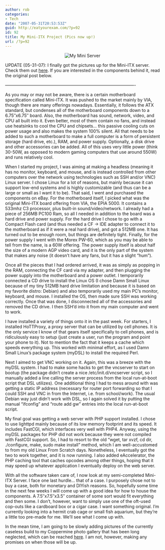 ```yaml
---
author: rob
categories:
- Tech
date: "2007-05-31T20:53:53Z"
guid: http://eatyourexam.com/?p=92
id: 92
title: My Mini-ITX Project (Pics now up!)
url: /?p=92
---
```

<p align="center">
  <img src="http://eatyourexam.com/photos/albums/uploads/mini_server/normal_009.jpg" alt="My Mini Server" />
</p>

UPDATE (05-31-07): I finally got the pictures up for the Mini-ITX server. Check them out <a href="http://eatyourexam.com/photos/thumbnails.php?album=6" title="Mini Server Build Photo Gallery" target="_blank">here</a>. If you are interested in the components behind it, read the original post below.

&#8212;&#8212;&#8212;&#8212;&#8212;&#8212;&#8212;&#8212;&#8212;&#8212;&#8212;&#8212;&#8212;&#8212;&#8212;&#8212;&#8212;&#8212;&#8212;&#8212;&#8212;&#8212;&#8212;&#8212;&#8212;&#8212;&#8212;&#8212;&#8212;&#8212;-

As you may or may not be aware, there is a certain motherboard specification called Mini-ITX. It was pushed to the market mainly by VIA, though there are many offerings nowadays. Essentially, it follows the ATX standard, but condenses all of the motherboard components down to a 6.75&#8243;x6.75&#8243; board. Also, the motherboard has sound, network, video, and CPU all built into it. Even better, most of them contain no fans, and instead use heatsinks to cool the CPU and chipsets&#8230; this passive cooling cuts on power usage and also makes the system 100% silent. All that needs to be added to such a motherboard to make a full computer is a form of persistent storage (hard drive, etc.), RAM, and power supply. Optionally, a disk drive and other accessories can be added. All of this uses very little power (think 30-50W, as opposed to modern gaming computers that use around 550W) and runs relatively cool.

When I started my project, I was aiming at making a headless (meaning it has no monitor, keyboard, and mouse, and is instead controlled from other computers over the network using technologies such as SSH and/or VNC) Linux server. I chose Linux for a lot of reasons, but mainly because it can support low-end systems and is highly customizable (and thus can be a large or small as I want it to be). That said, I went and purchased the components on eBay. For the motherboard itself, I picked what was the original Mini-ITX board offering from VIA, the EPIA 5000. It contains a 533mhz C3 processor, plus built-in sound/video/network. I already had a piece of 256MB PC100 Ram, so all I needed in addition to the board was a hard drive and power supply. For the hard drive I chose to go with a Compact Flash card (and thus needed a CF -> IDE adapter to connect it to the motherboard as if it were a real hard drive), and got a 512MB one. It has turned out to be enough room, but things are definitely tight. Finally, for the power supply I went with the Morex PW-60, which as you may be able to tell from the name, is a 60W offering. The power supply itself is about half the size of a modern AGP video card, and it is the only part of the system that makes any noise (it doesn&#8217;t have any fans, but it has a slight &#8220;hum&#8221;).

Once all the pieces that I had ordered arrived, it was as simply as popping in the RAM, connecting the CF card via my adapter, and then plugging the power supply into the motherboard and a power outlet. I temporarily connected a CD drive to install the Linux OS (I chose Damn Small Linux because of my tiny 512MB hard drive limitation and because it is based on my favorite distro: Debian) and also temporarily used my main PC&#8217;s monitor, keyboard, and mouse. I installed the OS, then made sure SSH was working correctly. Once that was done, I disconnected all of the accessories and removed the CD drive. I then SSH&#8217;d into it from my main computer and went to work.

I have installed a variety of things onto it in the past week. For starters, I installed HoTTProxy, a proxy server that can be utilized by cell phones. It is the only service I know of that gears itself specifically to cell phones, and is ridiculously easy to setup (just create a user, run the program and point your phone to it). Not to mention the fact that it keeps a cache which speeds everything up. This worked with minimal effort, as I used Damn Small Linux&#8217;s package system (myDSL) to install the required Perl.

Next I aimed to get VNC working on it. Again, this was a breeze with the myDSL system. I had to make some hacks to get the vncserver to start on bootup (the package didn&#8217;t create a nice /etc/init.d/vncserver script, so I manually added a line calling the server process from the local run-at-boot script that DSL utilizes). One additional thing I had to mess around with was getting a static IP address (necessary for router port forwarding so that I could SSH and VNC in from the Internet, i.e. from school/work). The usual Debian way just didn&#8217;t work with DSL, so I again solved it by putting the manual &#8220;ifconfig&#8221; and &#8220;route add gw&#8221; entries into the local run-at-boot script.

My final goal was getting a web server with PHP support installed. I chose to use lighttpd mainly because of its low memory footprint and its speed. It includes FastCGI, which interfaces very well with PHP4. Anyway, using the myDSL packages for PHP did not work because they were not compiled with FastCGI support. So, I had to resort to the old &#8220;wget, tar xvzf, cd dir, ./configure, make, sudo make install&#8221; method, which I am well-accustomed to from my old Linux From Scratch days. Nonetheless, I eventually got the two to work together, and it is now running. I also added eAccelerator, the PHP caching tool that caches opcodes among other things, hoping that it may speed up whatever application I eventually deploy on the web server.

With all the software taken care of, I now look at my semi-completed Mini-ITX Server. I face one last hurdle&#8230; that of a case. I purposely chose not to buy a case, both for monetary and DIYish reasons. So, hopefully some time in the next few weeks I will come up with a good idea for how to house the components. A 7.5&#8243;x7.5&#8243;x3.5&#8243; container of some sort would fit everything and then some. I don&#8217;t, however, want to simply use one of the oft-used cop-outs like a cardboard box or a cigar case. I want something original. I&#8217;m currently looking into a hermit crab cage or small fish aquarium, but they&#8217;re a little too pre-made for me. We&#8217;ll see what I come up with.

In the mean time, I am going to be slowly adding pictures of the currently caseless build to my Coppermine photo gallery that has been long neglected, which can be reached <a href="http://eatyourexam.com/photos" title="Eatyourexam Photo Archive" target="_blank">here</a>. I am not, however, making any promises on when those will be up.